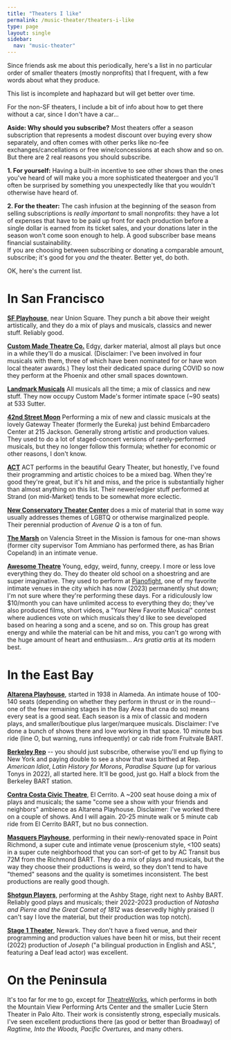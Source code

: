 ```yaml
---
title: "Theaters I like"
permalink: /music-theater/theaters-i-like
type: page
layout: single
sidebar:
  nav: "music-theater"
---
```


Since friends ask me about this periodically, here's a list in no
particular order of smaller theaters (mostly nonprofits) that I
frequent, with a few words about what they produce.

This list is incomplete and haphazard but will get better over time.

For the non-SF theaters, I include a bit of info about how to get
there without a car, since I don't have a car...

**Aside: Why should you subscribe?**  Most theaters offer a season
subscription that represents a modest discount over buying every show
separately, and often comes with other perks like no-fee
exchanges/cancellations or free wine/concessions at each show and so
on.  But there are 2 real reasons you should subscribe.

**1. For yourself:**  Having a built-in incentive to see other shows
than the ones you've heard of will make you a more sophisticated
theatergoer and you'll often be surprised by something you
unexpectedly like that you wouldn't otherwise have heard of.

**2. For the theater:** The cash infusion at the beginning of the
season from selling subscriptions is _really important_ to small
nonprofits: they have a lot of expenses that have to be paid up front
for each production before a single dollar is earned from its ticket
sales, and your donations later in the season won't come soon enough
to help.  A good subscriber base means financial sustainability.  
If you are choosing between subscribing or donating a comparable
amount, subscribe; it's good for you _and_ the theater. Better yet, do both.

OK, here's the current list.

# In San Francisco

**[SF Playhouse](sfplayhouse.org)**, near Union Square. They punch a bit
above their weight artistically, and they do a mix of plays and
musicals, classics and newer stuff. Reliably good.

**[Custom Made Theatre Co.](custommade.org)** Edgy, darker material,
almost all plays but once in a while they'll do a
musical. (Disclaimer: I've been involved in four musicals with them,
three of which have been nominated for or have won local theater
awards.)  They lost their dedicated space during COVID so now they
perform at the Phoenix and other small spaces downtown.

**[Landmark Musicals](landmarkmusicals.com)** All musicals all the
time; a mix of classics and new stuff. They now occupy Custom Made's
former intimate space (~90 seats) at 533 Sutter.

**[42nd Street Moon](42ndstmoon.org)** Performing a mix of new and
classic musicals at the lovely Gateway Theater (formerly the Eureka)
just behind Embarcadero Center at 215 Jackson.  Generally strong
artistic and production values.  They used to do a lot of
staged-concert versions of rarely-performed musicals, but they no
longer follow this formula; whether for economic or other reasons, I
don't know.

**[ACT](act-sf.org)** ACT performs in the beautiful Geary Theater, but
honestly, I've found their programming and artistic choices to be a
mixed bag.  When they're good they're great, but it's hit and miss,
and the price is substantially higher than almost anything on this
list.  Their newer/edgier stuff performed at Strand (on mid-Market)
tends to be somewhat more eclectic.

**[New Conservatory Theater Center](nctcsf.org)**  does a mix of
material that in some way usually addresses themes of LGBTQ or
otherwise marginalized people.  Their perennial production of _Avenue
Q_ is a ton of fun.

**[The Marsh](themarsh.org)** on Valencia Street in the Mission is
famous for one-man shows (former city supervisor Tom Ammiano has
performed there, as has Brian Copeland) in an intimate venue.

**[Awesome Theatre](awesometheatre.org)** Young, edgy, weird, funny,
creepy.  I more or less love everything they do. They do theater old
school on a shoestring and are super imaginative. They used to perform
at [Pianofight](pianofight.com), one of my
favorite intimate venues in the city which has now (2023) permanently
shut down; I'm not sure where they're performing these days.  For a ridiculously low
$10/month you can have unlimited access to everything they do; they've
also produced films, short videos, a "Your New Favorite Musical"
contest where audiences vote on which musicals they'd like to see
developed based on hearing a song and a scene, and so on.  This group
has great energy and while the material can be hit and miss, you can't
go wrong with the huge amount of heart and enthusiasm...  _Ars gratia
artis_ at its modern best.


# In the East Bay

**[Altarena Playhouse](altarena.org)**, started in 1938 in Alameda.
An intimate house of 100-140 seats (depending on whether they perform
in thrust or in the round--one of the few remaining stages in the Bay
Area that cna do so) means every seat is a good seat.  Each season is
a mix of classic and modern plays, and smaller/boutique plus
larger/marquee musicals.  Disclaimer: I've done a bunch of shows there
and love working in that space.  10 minute bus ride (line O, but
warning, runs infrequently) or cab ride from Fruitvale BART.

**[Berkeley Rep](berkeleyrep.org)** -- you should just subscribe,
otherwise you'll end up flying to New York and paying double to see a
show that was birthed at Rep.  _American Idiot_, _Latin History for
Morons_, _Paradise Square_ (up for various Tonys in 2022), all started
here.  It'll be good, just go.  Half a block from the Berkeley BART station.

**[Contra Costa Civic Theatre](ccct.org)**, El Cerrito.  A ~200 seat
house doing a mix of plays and musicals; the same "come see a show
with your friends and neighbors" ambience as Altarena Playhouse.
Disclaimer: I've worked there on a couple of shows.  And I will
again.  20-25 minute walk or 5 minute cab ride from El Cerrito BART, but
no bus connection.

**[Masquers Playhouse](masquers.org)**, performing in their
newly-renovated space in Point Richmond, a super cute and intimate
venue (proscenium style, <100 seats) in a super cute neighborhood that
you can sort-of get to by AC Transit bus 72M from the Richmond BART.
They do a mix of plays and musicals, but the way they choose their
productions is weird, so they don't tend to have "themed" seasons and
the quality is sometimes inconsistent.  The best productions are really good though.

**[Shotgun Players](shotgunplayers.org)**, performing at the Ashby
Stage, right next to Ashby BART.  Reliably good plays and musicals;
their 2022-2023 production of _Natasha and Pierre and the Great Comet of
1812_ was deservedly highly praised (I can't say I love the material, but
their production was top notch).

**[Stage 1 Theater](stage1theatre.org)**, Newark.  They don't have a
fixed venue, and their programming and production values have been hit
or miss, but their recent (2022) production of _Joseph_ ("a bilingual
production in English and ASL", featuring a Deaf lead actor) was
excellent.

# On the Peninsula

It's too far for me to go, except for [TheatreWorks](theatreworks.org),
which performs in both the Mountain View Performing Arts Center and
the smaller Lucie Stern Theater in Palo Alto. Their work is
consistently strong, especially musicals.  I've seen excellent
productions there (as good or better than Broadway) of _Ragtime, Into
the Woods, Pacific Overtures,_ and many others.
